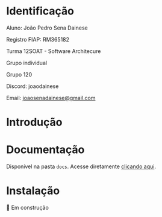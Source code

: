 # Identificação

Aluno: João Pedro Sena Dainese


Registro FIAP: RM365182

Turma 12SOAT - Software Architecure


Grupo individual

Grupo 120


Discord: joaodainese

Email: joaosenadainese@gmail.com

# Introdução



# Documentação

Disponível na pasta `docs`. Acesse diretamente [clicando aqui](./docs/1_introducao).

# Instalação

🚧 Em construção